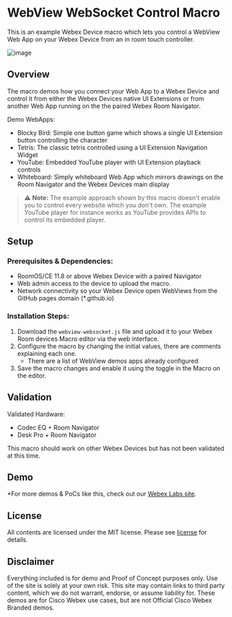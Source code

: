 # WebView WebSocket Control Macro

This is an example Webex Device macro which lets you control a WebView Web App on your Webex Device from an in room touch controller.

![image](https://github.com/wxsd-sales/webview-websocket-control-macro/assets/21026209/ed64db52-4658-4963-a692-50d54e399f6a)


## Overview

The macro demos how you connect your Web App to a Webex Device and control it from either the Webex Devices native UI Extensions or from another Web App running on the the paired Webex Room Navigator.

Demo WebApps:

* Blocky Bird: Simple one button game which shows a single UI Extension button controlling the character
* Tetris: The classic tetris controlled using a UI Extension Navigation Widget
* YouTube: Embedded YouTube player with UI Extension playback controls
* Whiteboard: Simply whiteboard Web App which mirrors drawings on the Room Navigator and the Webex Devices main display

> :warning: **Note:**
> The example approach shown by this macro doesn't enable you to control every website which you don't own. The example YouTube player for instance works as YouTube provides APIs to control its embedded player.


## Setup

### Prerequisites & Dependencies: 

- RoomOS/CE 11.8 or above Webex Device with a paired Navigator
- Web admin access to the device to upload the macro.
- Network connectivity so your Webex Device open WebViews from the GitHub pages domain (*.github.io)

### Installation Steps:

1. Download the ``webview-websocket.js`` file and upload it to your Webex Room devices Macro editor via the web interface.
2. Configure the macro by changing the initial values, there are comments explaining each one.
    - There are a list of WebView demos apps already configured
3. Save the macro changes and enable it using the toggle in the Macro on the editor.


## Validation

Validated Hardware:

* Codec EQ + Room Navigator
* Desk Pro + Room Navigator

This macro should work on other Webex Devices but has not been validated at this time.

## Demo

*For more demos & PoCs like this, check out our [Webex Labs site](https://collabtoolbox.cisco.com/webex-labs).

## License

All contents are licensed under the MIT license. Please see [license](LICENSE) for details.

## Disclaimer

Everything included is for demo and Proof of Concept purposes only. Use of the site is solely at your own risk. This site may contain links to third party content, which we do not warrant, endorse, or assume liability for. These demos are for Cisco Webex use cases, but are not Official Cisco Webex Branded demos.
